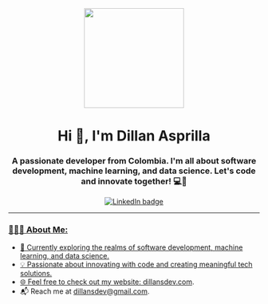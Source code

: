 <div align="center">
    <img src="https://media.giphy.com/media/cFdHXXm5GhJsc/giphy.gif" width="200">
    <h1 align="center">Hi 👋, I'm Dillan Asprilla</h1>
    <h3 align="center">A passionate developer from Colombia. I'm all about software development, machine learning, and data science. Let's code and innovate together! 💻🌟</h3>
</div>

<div align="center">
    <a href="https://www.linkedin.com/in/dillan-alexander-asprilla-sanchez-664991256" target="_blank">
        <img src="https://img.shields.io/badge/LinkedIn-0077B5?style=for-the-badge&logo=linkedin&logoColor=white" alt="LinkedIn badge">
</div>

---

### 👨🏾‍💻 About Me:

- 🌱 Currently exploring the realms of software development, machine learning, and data science.
- 💡 Passionate about innovating with code and creating meaningful tech solutions.
- 🌐 Feel free to check out my website: [dillansdev.com](https://dillansdev.netlify.app/).
- 📬 Reach me at dillansdev@gmail.com.

